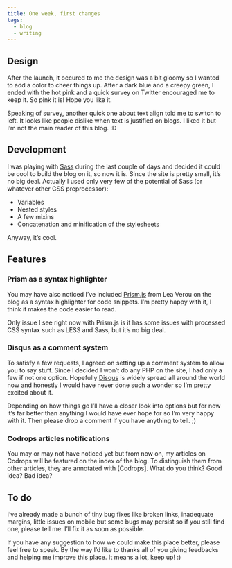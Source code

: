 ```yaml
---
title: One week, first changes
tags:
  - blog
  - writing
---
```


## Design

After the launch, it occured to me the design was a bit gloomy so I wanted to add a color to cheer things up. After a dark blue and a creepy green, I ended with the hot pink and a quick survey on Twitter encouraged me to keep it. So pink it is! Hope you like it.

Speaking of survey, another quick one about text align told me to switch to left. It looks like people dislike when text is justified on blogs. I liked it but I’m not the main reader of this blog. :D

## Development

I was playing with [Sass](https://sass-lang.com/) during the last couple of days and decided it could be cool to build the blog on it, so now it is. Since the site is pretty small, it’s no big deal. Actually I used only very few of the potential of Sass (or whatever other CSS preprocessor):

- Variables
- Nested styles
- A few mixins
- Concatenation and minification of the stylesheets

Anyway, it’s cool.

## Features

### Prism as a syntax highlighter

You may have also noticed I’ve included [Prism.js](https://prismjs.com/) from Lea Verou on the blog as a syntax highlighter for code snippets. I’m pretty happy with it, I think it makes the code easier to read.

Only issue I see right now with Prism.js is it has some issues with processed CSS syntax such as LESS and Sass, but it’s no big deal.

### Disqus as a comment system

To satisfy a few requests, I agreed on setting up a comment system to allow you to say stuff. Since I decided I won’t do any PHP on the site, I had only a few if not one option. Hopefully [Disqus](https://disqus.com/) is widely spread all around the world now and honestly I would have never done such a wonder so I’m pretty excited about it.

Depending on how things go I’ll have a closer look into options but for now it’s far better than anything I would have ever hope for so I’m very happy with it. Then please drop a comment if you have anything to tell. ;)

### Codrops articles notifications

You may or may not have noticed yet but from now on, my articles on Codrops will be featured on the index of the blog. To distinguish them from other articles, they are annotated with [Codrops]. What do you think? Good idea? Bad idea?

## To do

I’ve already made a bunch of tiny bug fixes like broken links, inadequate margins, little issues on mobile but some bugs may persist so if you still find one, please tell me: I’ll fix it as soon as possible.

If you have any suggestion to how we could make this place better, please feel free to speak. By the way I’d like to thanks all of you giving feedbacks and helping me improve this place. It means a lot, keep up! :)
